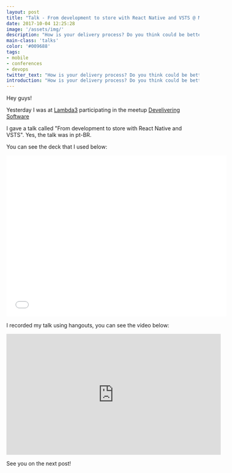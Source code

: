 ```yaml
---
layout: post
title: "Talk - From development to store with React Native and VSTS @ Meetup Delivering Software"
date: 2017-10-04 12:25:28
image: '/assets/img/'
description: "How is your delivery process? Do you think could be better?"
main-class: 'talks'
color: '#009688'
tags:
- mobile
- conferences
- devops
twitter_text: "How is your delivery process? Do you think could be better?"
introduction: "How is your delivery process? Do you think could be better?"
---
```


Hey guys!

Yesterday I was at [Lambda3](https://www.lambda3.com.br/) participating in the meetup [Develivering Software](https://www.meetup.com/DeliveringSoftware/)

I gave a talk called "From development to store with React Native and VSTS". Yes, the talk was in pt-BR.

You can see the deck that I used below:
<iframe src="//slides.com/wenndersantos/from-development-to-store-react-native-vsts/embed" width="576" height="420" scrolling="no" frameborder="0" webkitallowfullscreen mozallowfullscreen allowfullscreen></iframe>

I recorded my talk using hangouts, you can see the video below:
<iframe width="560" height="315" src="https://www.youtube.com/embed/W7_LPxdUYno?start=117" frameborder="0" allowfullscreen></iframe>

See you on the next post!